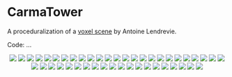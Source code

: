 # CarmaTower
A proceduralization of a [voxel scene](https://twitter.com/Sir_carma/status/851883489628704768) by Antoine Lendrevie.

Code: ...

<p align="center">
<img src="images/CarmaTower/0.png"/>
<img src="images/CarmaTower/1.png"/>
<img src="images/CarmaTower/2.png"/>
<img src="images/CarmaTower/3.png"/>
<img src="images/CarmaTower/4.png"/>
<img src="images/CarmaTower/5.png"/>
<img src="images/CarmaTower/6.png"/>
<img src="images/CarmaTower/7.png"/>
<img src="images/CarmaTower/8.png"/>
<img src="images/CarmaTower/9.png"/>
<img src="images/CarmaTower/10.png"/>
<img src="images/CarmaTower/11.png"/>
<img src="images/CarmaTower/12.png"/>
<img src="images/CarmaTower/13.png"/>
<img src="images/CarmaTower/14.png"/>
<img src="images/CarmaTower/15.png"/>
<img src="images/CarmaTower/16.png"/>
<img src="images/CarmaTower/17.png"/>
<img src="images/CarmaTower/18.png"/>
<img src="images/CarmaTower/19.png"/>
<img src="images/CarmaTower/20.png"/>
<img src="images/CarmaTower/21.png"/>
<img src="images/CarmaTower/22.png"/>
<img src="images/CarmaTower/23.png"/>
<img src="images/CarmaTower/24.png"/>
<img src="images/CarmaTower/25.png"/>
<img src="images/CarmaTower/26.png"/>
<img src="images/CarmaTower/27.png"/>
<img src="images/CarmaTower/28.png"/>
<img src="images/CarmaTower/29.png"/>
<img src="images/CarmaTower/30.png"/>
<img src="images/CarmaTower/31.png"/>
<img src="images/CarmaTower/32.png"/>
<img src="images/CarmaTower/33.png"/>
<img src="images/CarmaTower/34.png"/>
<img src="images/CarmaTower/35.png"/>
<img src="images/CarmaTower/36.png"/>
<img src="images/CarmaTower/37.png"/>
<img src="images/CarmaTower/38.png"/>
<img src="images/CarmaTower/39.png"/>
<img src="images/CarmaTower/40.png"/>
<img src="images/CarmaTower/41.png"/>
<img src="images/CarmaTower/42.png"/>
<img src="images/CarmaTower/43.png"/>
<img src="images/CarmaTower/44.png"/>
</p>
